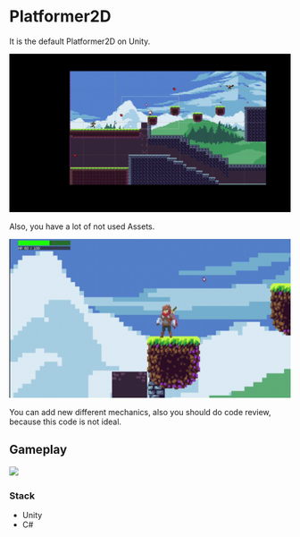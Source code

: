 # Platformer2D
It is the default Platformer2D on Unity.

![](/demo.gif)

Also, you have a lot of not used Assets. 

![](/bow.gif)

You can add new different mechanics, also you should do code review, because this code is not ideal.

## Gameplay
![](/gameplay.gif)

### Stack
- Unity
- C#
